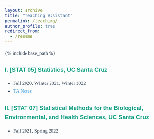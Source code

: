 ```yaml
---
layout: archive
title: "Teaching Assistant"
permalink: /teaching/
author_profile: true
redirect_from:
  - /resume
---
```


{% include base_path %}

<style>
body {
    font-family: "Palatino", "Palatino Linotype", "Palatino LT STD", "Book Antiqua", serif;
    font-size: 16px;
    line-height: 1.6;
    color: #2C3E50;
}

h1 {
    font-size: 22px;
    color: #2C3E50;
}

h2 {
    font-size: 19px;
    color: #16A085;
}

h3 {
    font-size: 17px;
    color: #F39C12;
}

  h1, h2, h3, h4, h5, h6 {
    font-family: "Aptos", sans-serif;
}

p {
    font-size: 16px;
}

a {
    text-decoration: none;  /* 去掉链接下划线 */
    color: #3498DB;         /* 设置链接颜色 */
}

a:hover {
    color: #E74C3C;         /* 鼠标悬停时的颜色 */
}
/* 让所有 **加粗** 文字变深蓝色 */
strong, b {
    color: #003366;  /* 深蓝色 */
}
</style>

## I. [STAT 05] Statistics, UC Santa Cruz
  *  Fall 2020, WInter 2021, Winter 2022
  *  [TA Notes](https://github.com/YuZoeyZhu/STAT05-TANotes)


## II. [STAT 07] Statistical Methods for the Biological, Environmental, and Health Sciences, UC Santa Cruz
  * Fall 2021, Spring 2022
 


